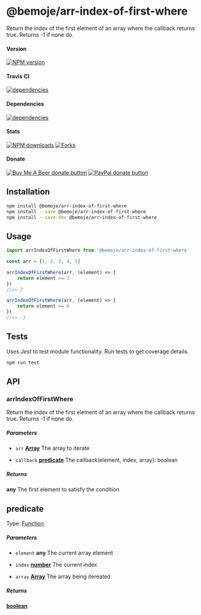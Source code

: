 # @bemoje/arr-index-of-first-where

Return the index of the first element of an array where the callback returns true. Returns -1 if none do.

#### Version

<span><a href="https://npmjs.org/@bemoje/arr-index-of-first-where" title="View this project on NPM"><img src="https://img.shields.io/npm/v/@bemoje/arr-index-of-first-where" alt="NPM version" /></a></span>

#### Travis CI

<span><a href="https://npmjs.org/@bemoje/arr-index-of-first-where" title="View this project on NPM"><img src="https://travis-ci.org/bemoje/bemoje-arr-index-of-first-where.svg?branch=master" alt="dependencies" /></a></span>

#### Dependencies

<span><a href="https://npmjs.org/@bemoje/arr-index-of-first-where" title="View this project on NPM"><img src="https://david-dm.org/bemoje/bemoje-arr-index-of-first-where.svg" alt="dependencies" /></a></span>

#### Stats

<span><a href="https://npmjs.org/@bemoje/arr-index-of-first-where" title="View this project on NPM"><img src="https://img.shields.io/npm/dt/@bemoje/arr-index-of-first-where" alt="NPM downloads" /></a></span>
<span><a href="https://github.com/bemoje/bemoje-arr-index-of-first-where/fork" title="Fork this project"><img src="https://img.shields.io/github/forks/bemoje/bemoje-arr-index-of-first-where" alt="Forks" /></a></span>

#### Donate

<span><a href="https://www.buymeacoffee.com/bemoje" title="Donate to this project using Buy Me A Beer"><img src="https://img.shields.io/badge/buy%20me%20a%20coffee-donate-yellow.svg?label=Buy me a beer!" alt="Buy Me A Beer donate button" /></a></span>
<span><a href="https://paypal.me/forstaaloen" title="Donate to this project using Paypal"><img src="https://img.shields.io/badge/paypal-donate-yellow.svg?label=PayPal" alt="PayPal donate button" /></a></span>

## Installation

```sh
npm install @bemoje/arr-index-of-first-where
npm install --save @bemoje/arr-index-of-first-where
npm install --save-dev @bemoje/arr-index-of-first-where
```

## Usage

```javascript
import arrIndexOfFirstWhere from '@bemoje/arr-index-of-first-where'

const arr = [1, 2, 3, 4, 5]

arrIndexOfFirstWhere(arr, (element) => {
	return element >= 3
})
//=> 2

arrIndexOfFirstWhere(arr, (element) => {
	return element >= 6
})
//=> -1

```


## Tests
Uses *Jest* to test module functionality. Run tests to get coverage details.

```bash
npm run test
```

## API
### arrIndexOfFirstWhere

Return the index of the first element of an array where the callback returns true. Returns -1 if none do.

##### Parameters

-   `arr` **[Array][5]** The array to iterate

-   `callback` **[predicate][6]** The callback(element, index, array): boolean

##### Returns
**any** The first element to satisfy the condition

## predicate

Type: [Function][7]

##### Parameters

-   `element` **any** The current array element

-   `index` **[number][8]** The current index

-   `array` **[Array][5]** The array being itereated

##### Returns
**[boolean][9]** 

[1]: #arrindexoffirstwhere

[2]: #parameters

[3]: #predicate

[4]: #parameters-1

[5]: https://developer.mozilla.org/docs/Web/JavaScript/Reference/Global_Objects/Array

[6]: #predicate

[7]: https://developer.mozilla.org/docs/Web/JavaScript/Reference/Statements/function

[8]: https://developer.mozilla.org/docs/Web/JavaScript/Reference/Global_Objects/Number

[9]: https://developer.mozilla.org/docs/Web/JavaScript/Reference/Global_Objects/Boolean